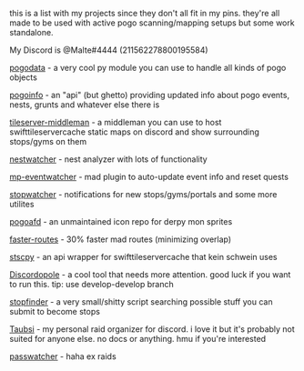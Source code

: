 this is a list with my projects since they don't all fit in my pins. they're all made to be used with active pogo scanning/mapping setups but some work standalone.

My Discord is @Malte#4444 (211562278800195584)

[pogodata](https://github.com/ccev/pogodata) - a very cool py module you can use to handle all kinds of pogo objects

[pogoinfo](https://github.com/ccev/pogoinfo) - an "api" (but ghetto) providing updated info about pogo events, nests, grunts and whatever else there is

[tileserver-middleman](https://github.com/ccev/tileserver-middleman) - a middleman you can use to host swifttileservercache static maps on discord and show surrounding stops/gyms on them

[nestwatcher](https://github.com/M4d40/nestwatcher) - nest analyzer with lots of functionality

[mp-eventwatcher](https://github.com/ccev/mp-eventwatcher) - mad plugin to auto-update event info and reset quests

[stopwatcher](https://github.com/ccev/stopwatcher) - notifications for new stops/gyms/portals and some more utilites

[pogoafd](https://github.com/ccev/pogoafd) - an unmaintained icon repo for derpy mon sprites

[faster-routes](https://github.com/ccev/faster-routes) - 30% faster mad routes (minimizing overlap)

[stscpy](https://github.com/ccev/stscpy) - an api wrapper for swifttileservercache that kein schwein uses

[Discordopole](https://github.com/ccev/Discordopole) - a cool tool that needs more attention. good luck if you want to run this. tip: use develop-develop branch

[stopfinder](https://github.com/ccev/stopfinder) - a very small/shitty script searching possible stuff you can submit to become stops

[Taubsi](https://github.com/ccev/Taubsi) - my personal raid organizer for discord. i love it but it's probably not suited for anyone else. no docs or anything. hmu if you're interested

[passwatcher](https://github.com/ccev/passwatcher) - haha ex raids 
